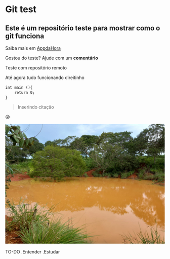 # Git test

## Este é um repositório teste para mostrar como o git funciona

Saiba mais em [AppdaHora](http://www.appdahora.com.br)

Gostou do teste? Ajude com um **comentário**

Teste com repositório remoto

Até agora tudo funcionando direitinho
~~~
int main (){
	return 0;
}
~~~


> Inserindo citação

:stuck_out_tongue_winking_eye:

![Barreiro](barreiro.jpeg)

TO-DO
.Entender
.Estudar
